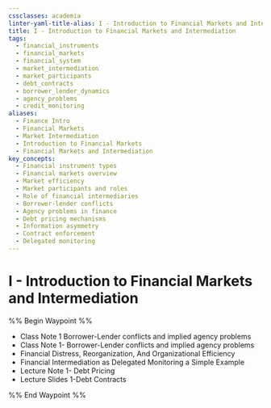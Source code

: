 ```yaml
---
cssclasses: academia
linter-yaml-title-alias: I - Introduction to Financial Markets and Intermediation
title: I - Introduction to Financial Markets and Intermediation
tags:
  - financial_instruments
  - financial_markets
  - financial_system
  - market_intermediation
  - market_participants
  - debt_contracts
  - borrower_lender_dynamics
  - agency_problems
  - credit_monitoring
aliases:
  - Finance Intro
  - Financial Markets
  - Market Intermediation
  - Introduction to Financial Markets
  - Financial Markets and Intermediation
key_concepts:
  - Financial instrument types
  - Financial markets overview
  - Market efficiency
  - Market participants and roles
  - Role of financial intermediaries
  - Borrower-lender conflicts
  - Agency problems in finance
  - Debt pricing mechanisms
  - Information asymmetry
  - Contract enforcement
  - Delegated monitoring
---
```


# I - Introduction to Financial Markets and Intermediation

%% Begin Waypoint %%
- Class Note 1 Borrower-Lender conflicts and implied agency problems
- Class Note 1- Borrower-Lender conflicts and implied agency problems
- Financial Distress,  Reorganization,  And Organizational Efficiency
- Financial Intermediation as Delegated Monitoring a Simple Example
- Lecture Note 1- Debt Pricing
- Lecture Slides 1-Debt Contracts

%% End Waypoint %%
